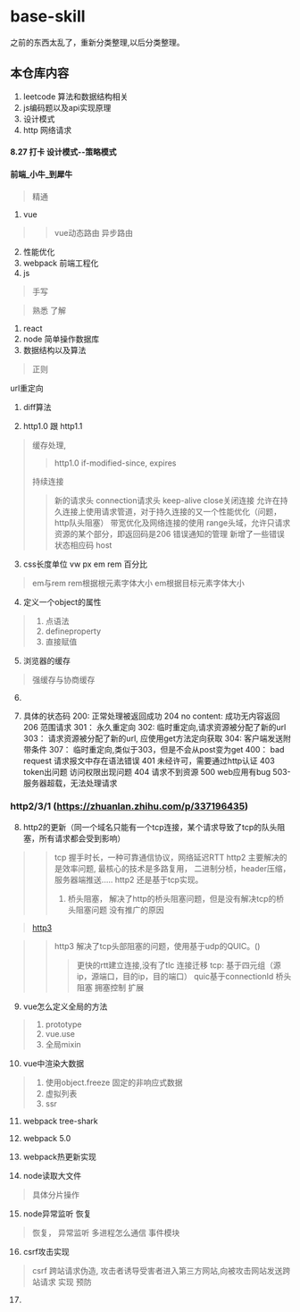 # base-skill
之前的东西太乱了，重新分类整理,以后分类整理。

## 本仓库内容
1. leetcode 算法和数据结构相关  
2. js编码题以及api实现原理
3. 设计模式
4. http 网络请求

#### 8.27 打卡 设计模式--策略模式


#### 前端_小牛_到犀牛

#### 
> 精通
1. vue
>> vue动态路由 异步路由
2. 性能优化
3. webpack 前端工程化
4. js
> 手写

> 熟悉 了解
1. react
2. node 简单操作数据库
3. 数据结构以及算法
> 正则


url重定向


1. diff算法


2. http1.0 跟 http1.1
> 缓存处理, 
>> http1.0 if-modified-since, expires
>> 
> 持续连接
>> 新的请求头 connection请求头 keep-alive  close关闭连接
>> 允许在持久连接上使用请求管道，对于持久连接的又一个性能优化（问题，http队头阻塞）
> 带宽优化及网络连接的使用 range头域，允许只请求资源的某个部分，即返回码是206
> 错误通知的管理 新增了一些错误状态相应码
> host

3. css长度单位 vw px em rem 百分比
> em与rem rem根据根元素字体大小 em根据目标元素字体大小

4. 定义一个object的属性
> 1. 点语法
> 2. defineproperty
> 3. 直接赋值

5. 浏览器的缓存
> 强缓存与协商缓存
>

6. 

7. 具体的状态码
200:  正常处理被返回成功
204 no content: 成功无内容返回
206 范围请求
301： 永久重定向
302:  临时重定向,请求资源被分配了新的url
303： 请求资源被分配了新的url, 应使用get方法定向获取
304: 客户端发送附带条件
307： 临时重定向,类似于303，但是不会从post变为get
400： bad request 请求报文中存在语法错误
401 未经许可，需要通过http认证
403 token出问题 访问权限出现问题
404 请求不到资源
500 web应用有bug
503- 服务器超载，无法处理请求
### http2/3/1 (https://zhuanlan.zhihu.com/p/337196435)
8. http2的更新（同一个域名只能有一个tcp连接，某个请求导致了tcp的队头阻塞，所有请求都会受到影响）
>> tcp 握手时长，一种可靠通信协议，网络延迟RTT
> http2 主要解决的是效率问题, 最核心的技术是多路复用， 二进制分桢，header压缩，服务器端推送.....
> http2 还是基于tcp实现。
>> 1. 桥头阻塞， 解决了http的桥头阻塞问题，但是没有解决tcp的桥头阻塞问题
> 没有推广的原因

> [http3](https://zhuanlan.zhihu.com/p/143464334)

>> http3 解决了tcp头部阻塞的问题，使用基于udp的QUIC。()
>>> 更快的rtt建立连接,没有了tlc
>>> 连接迁移 tcp: 基于四元组（源ip，源端口，目的ip，目的端口） quic基于connectionId
>>> 桥头阻塞
>>> 拥塞控制
>> 扩展
9. vue怎么定义全局的方法
> 1. prototype
> 2. vue.use
> 3. 全局mixin
10. vue中渲染大数据
> 1. 使用object.freeze 固定的非响应式数据
> 2. 虚拟列表
> 3. ssr

11. webpack tree-shark

12. webpack 5.0 
>
>
>
13. webpack热更新实现
> 


14. node读取大文件
> 具体分片操作

15. node异常监听 恢复
> 恢复， 异常监听
> 多进程怎么通信
> 事件模块
16. csrf攻击实现
> csrf 跨站请求伪造, 攻击者诱导受害者进入第三方网站,向被攻击网站发送跨站请求
> 实现
> 预防

17. 